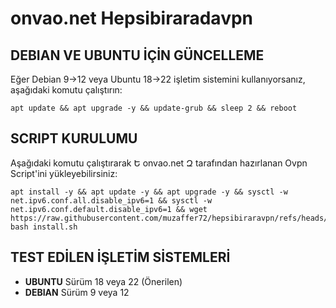 # onvao.net Hepsibiraradavpn

## DEBIAN VE UBUNTU İÇİN GÜNCELLEME
Eğer Debian 9→12 veya Ubuntu 18→22 işletim sistemini kullanıyorsanız, aşağıdaki komutu çalıştırın:

```
apt update && apt upgrade -y && update-grub && sleep 2 && reboot
```

## SCRIPT KURULUMU
Aşağıdaki komutu çalıştırarak Ե onvao.net Զ tarafından hazırlanan Ovpn Script'ini yükleyebilirsiniz:

```
apt install -y && apt update -y && apt upgrade -y && sysctl -w net.ipv6.conf.all.disable_ipv6=1 && sysctl -w net.ipv6.conf.default.disable_ipv6=1 && wget https://raw.githubusercontent.com/muzaffer72/hepsibiraravpn/refs/heads/main/install.sh; bash install.sh
```

## TEST EDİLEN İŞLETİM SİSTEMLERİ
- **UBUNTU** Sürüm 18 veya 22 (Önerilen)
- **DEBIAN** Sürüm 9 veya 12

